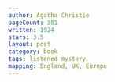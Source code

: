 ```yaml
---
author: Agatha Christie
pageCount: 381
written: 1924
stars: 3.5
layout: post
category: book
tags: listened mystery
mapping: England, UK, Europe
---
```

